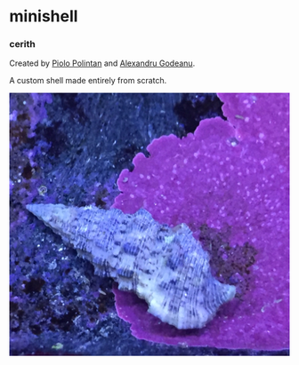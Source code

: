 # minishell
### cerith

Created by [Piolo Polintan](https://github.com/piolows) and [Alexandru Godeanu](https://github.com/pixelabra).

A custom shell made entirely from scratch.

![showcase](cerith.jpg)
